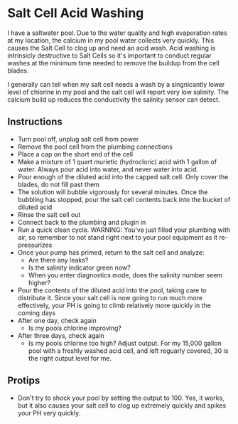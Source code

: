 # Salt Cell Acid Washing

I have a saltwater pool. Due to the water quality and high evaporation rates at my location, the calcium in my pool water collects very quickly. This causes the Salt Cell to clog up and need an acid wash. Acid washing is intrinsicly destructive to Salt Cells so it's important to conduct regular washes at the minimum time needed to remove the buildup from the cell blades.

I generally can tell when my salt cell needs a wash by a singnicantly lower level of chlorine in my pool and the salt cell will report very low salinity. The calcium build up reduces the conductivity the salinity sensor can detect.

## Instructions

* Turn pool off, unplug salt cell from power
* Remove the pool cell from the plumbing connections
* Place a cap on the short end of the cell
* Make a mixture of 1 quart murietic (hydrocloric) acid with 1 gallon of water. Always pour acid into water, and never water into acid.
* Pour enough of the diluted acid into the capped salt cell. Only cover the blades, do not fill past them
* The solution will bubble vigorously for several minutes. Once the bubbling has stopped, pour the salt cell contents back into the bucket of diluted acid
* Rinse the salt cell out
* Connect back to the plumbing and plugin in
* Run a quick clean cycle. WARNING: You've just filled your plumbing with air, so remember to not stand right next to your pool equipment as it re-pressurizes
* Once your pump has primed, return to the salt cell and analyze:
  * Are there any leaks?
  * Is the salinity indicator green now?
  * When you enter diagnostics mode, does the salinity number seem higher?
* Pour the contents of the diluted acid into the pool, taking care to distribute it. Since your salt cell is now going to run much more effectively, your PH is going to climb relatively more quickly in the coming days
* After one day, check again
  * Is my pools chlorine improving? 
* After three days, check again
  * Is my pools chlorine too high? Adjust output. For my 15,000 gallon pool with a freshly washed acid cell, and left reguarly covered, 30 is the right output level for me. 

## Protips

* Don't try to shock your pool by setting the output to 100. Yes, it works, but it also causes your salt cell to clog up extremely quickly and spikes your PH very quickly.